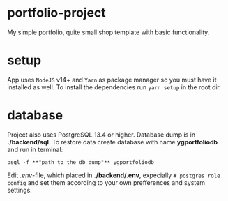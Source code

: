 # portfolio-project
My simple portfolio, quite small shop template with basic functionality.

# setup
App uses `NodeJS` v14+ and `Yarn` as package manager so you must have it installed as well. To install the dependencies run ```yarn setup``` in the root dir.

# database
Project also uses PostgreSQL 13.4 or higher. Database dump is in **./backend/sql**. 
To restore data create database with name **ygportfoliodb** and run in terminal:
```
psql -f **"path to the db dump"** ygportfoliodb
```
Edit *.env*-file, which placed in **./backend/.env**, expecially `# postgres role config` and set them according to your own prefferences and system settings.